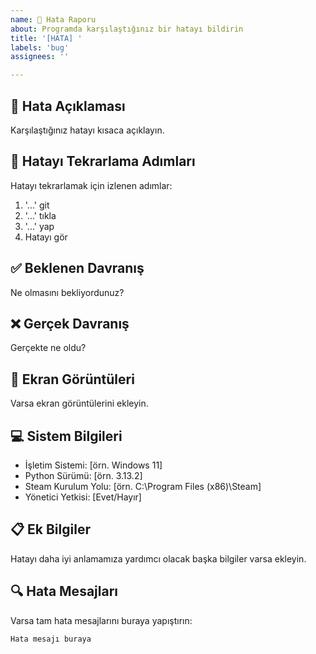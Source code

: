 ```yaml
---
name: 🐛 Hata Raporu
about: Programda karşılaştığınız bir hatayı bildirin
title: '[HATA] '
labels: 'bug'
assignees: ''

---
```


## 🐛 Hata Açıklaması
Karşılaştığınız hatayı kısaca açıklayın.

## 🔄 Hatayı Tekrarlama Adımları
Hatayı tekrarlamak için izlenen adımlar:
1. '...' git
2. '...' tıkla
3. '...' yap
4. Hatayı gör

## ✅ Beklenen Davranış
Ne olmasını bekliyordunuz?

## ❌ Gerçek Davranış
Gerçekte ne oldu?

## 📸 Ekran Görüntüleri
Varsa ekran görüntülerini ekleyin.

## 💻 Sistem Bilgileri
- İşletim Sistemi: [örn. Windows 11]
- Python Sürümü: [örn. 3.13.2]
- Steam Kurulum Yolu: [örn. C:\Program Files (x86)\Steam\]
- Yönetici Yetkisi: [Evet/Hayır]

## 📋 Ek Bilgiler
Hatayı daha iyi anlamamıza yardımcı olacak başka bilgiler varsa ekleyin.

## 🔍 Hata Mesajları
Varsa tam hata mesajlarını buraya yapıştırın:
```
Hata mesajı buraya
